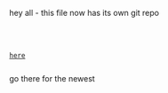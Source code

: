 <p>hey all - this file now has its own git repo</p>

<br><br><pre><code><a href="https://github.com/dankreiger/schicken-chicken">here</a></p></code></pre>

<p>go there for the newest</p>


